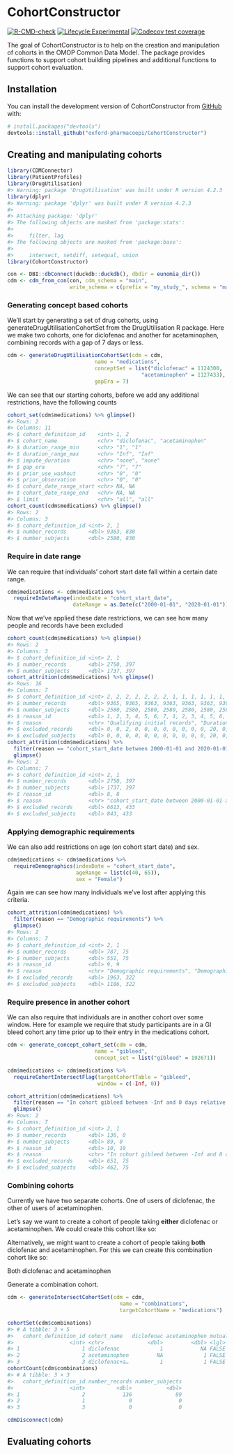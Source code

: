 
<!-- README.md is generated from README.Rmd. Please edit that file -->

# CohortConstructor

<!-- badges: start -->
[![R-CMD-check](https://github.com/OHDSI/CohortConstructor/workflows/R-CMD-check/badge.svg)](https://github.com/OHDSI/CohortConstructor/actions)
[![Lifecycle:Experimental](https://img.shields.io/badge/Lifecycle-Experimental-339999)](https://lifecycle.r-lib.org/articles/stages.html#experimental)
[![Codecov test coverage](https://codecov.io/gh/OHDSI/CohortConstructor/branch/main/graph/badge.svg)](https://app.codecov.io/gh/OHDSI/CohortConstructor?branch=main)
<!-- badges: end -->

The goal of CohortConstructor is to help on the creation and
manipulation of cohorts in the OMOP Common Data Model. The package
provides functions to support cohort building pipelines and additional
functions to support cohort evaluation.

## Installation

You can install the development version of CohortConstructor from
[GitHub](https://github.com/) with:

``` r
# install.packages("devtools")
devtools::install_github("oxford-pharmacoepi/CohortConstructor")
```

## Creating and manipulating cohorts

``` r
library(CDMConnector)
library(PatientProfiles)
library(DrugUtilisation)
#> Warning: package 'DrugUtilisation' was built under R version 4.2.3
library(dplyr)
#> Warning: package 'dplyr' was built under R version 4.2.3
#> 
#> Attaching package: 'dplyr'
#> The following objects are masked from 'package:stats':
#> 
#>     filter, lag
#> The following objects are masked from 'package:base':
#> 
#>     intersect, setdiff, setequal, union
library(CohortConstructor)

con <- DBI::dbConnect(duckdb::duckdb(), dbdir = eunomia_dir())
cdm <- cdm_from_con(con, cdm_schema = "main", 
                    write_schema = c(prefix = "my_study_", schema = "main"))
```

### Generating concept based cohorts

We’ll start by generating a set of drug cohorts, using
generateDrugUtilisationCohortSet from the DrugUtilisation R package.
Here we make two cohorts, one for diclofenac and another for
acetaminophen, combining records with a gap of 7 days or less.

``` r
cdm <- generateDrugUtilisationCohortSet(cdm = cdm,  
                            name = "medications",
                            conceptSet = list("diclofenac" = 1124300,
                                           "acetaminophen" = 1127433),
                            gapEra = 7)
```

We can see that our starting cohorts, before we add any additional
restrictions, have the following counts

``` r
cohort_set(cdm$medications) %>% glimpse()
#> Rows: 2
#> Columns: 11
#> $ cohort_definition_id    <int> 1, 2
#> $ cohort_name             <chr> "diclofenac", "acetaminophen"
#> $ duration_range_min      <chr> "1", "1"
#> $ duration_range_max      <chr> "Inf", "Inf"
#> $ impute_duration         <chr> "none", "none"
#> $ gap_era                 <chr> "7", "7"
#> $ prior_use_washout       <chr> "0", "0"
#> $ prior_observation       <chr> "0", "0"
#> $ cohort_date_range_start <chr> NA, NA
#> $ cohort_date_range_end   <chr> NA, NA
#> $ limit                   <chr> "all", "all"
cohort_count(cdm$medications) %>% glimpse()
#> Rows: 2
#> Columns: 3
#> $ cohort_definition_id <int> 2, 1
#> $ number_records       <dbl> 9363, 830
#> $ number_subjects      <dbl> 2580, 830
```

### Require in date range

We can require that individuals’ cohort start date fall within a certain
date range.

``` r
cdm$medications <- cdm$medications %>% 
  requireInDateRange(indexDate = "cohort_start_date",
                     dateRange = as.Date(c("2000-01-01", "2020-01-01")))
```

Now that we’ve applied these date restrictions, we can see how many
people and records have been excluded

``` r
cohort_count(cdm$medications) %>% glimpse()
#> Rows: 2
#> Columns: 3
#> $ cohort_definition_id <int> 2, 1
#> $ number_records       <dbl> 2750, 397
#> $ number_subjects      <dbl> 1737, 397
cohort_attrition(cdm$medications) %>% glimpse()
#> Rows: 16
#> Columns: 7
#> $ cohort_definition_id <int> 2, 2, 2, 2, 2, 2, 2, 1, 1, 1, 1, 1, 1, 1, 2, 1
#> $ number_records       <dbl> 9365, 9365, 9363, 9363, 9363, 9363, 9363, 850, 85…
#> $ number_subjects      <dbl> 2580, 2580, 2580, 2580, 2580, 2580, 2580, 850, 85…
#> $ reason_id            <dbl> 1, 2, 3, 4, 5, 6, 7, 1, 2, 3, 4, 5, 6, 7, 8, 8
#> $ reason               <chr> "Qualifying initial records", "Duration imputatio…
#> $ excluded_records     <dbl> 0, 0, 2, 0, 0, 0, 0, 0, 0, 0, 0, 20, 0, 0, 6613, …
#> $ excluded_subjects    <dbl> 0, 0, 0, 0, 0, 0, 0, 0, 0, 0, 0, 20, 0, 0, 843, 4…
cohort_attrition(cdm$medications) %>% 
  filter(reason == "cohort_start_date between 2000-01-01 and 2020-01-01") %>% 
  glimpse()
#> Rows: 2
#> Columns: 7
#> $ cohort_definition_id <int> 2, 1
#> $ number_records       <dbl> 2750, 397
#> $ number_subjects      <dbl> 1737, 397
#> $ reason_id            <dbl> 8, 8
#> $ reason               <chr> "cohort_start_date between 2000-01-01 and 2020-01…
#> $ excluded_records     <dbl> 6613, 433
#> $ excluded_subjects    <dbl> 843, 433
```

### Applying demographic requirements

We can also add restrictions on age (on cohort start date) and sex.

``` r
cdm$medications <- cdm$medications %>% 
  requireDemographics(indexDate = "cohort_start_date",
                      ageRange = list(c(40, 65)),
                      sex = "Female")
```

Again we can see how many individuals we’ve lost after applying this
criteria.

``` r
cohort_attrition(cdm$medications) %>% 
  filter(reason == "Demographic requirements") %>% 
  glimpse()
#> Rows: 2
#> Columns: 7
#> $ cohort_definition_id <int> 2, 1
#> $ number_records       <dbl> 787, 75
#> $ number_subjects      <dbl> 551, 75
#> $ reason_id            <dbl> 9, 9
#> $ reason               <chr> "Demographic requirements", "Demographic requirem…
#> $ excluded_records     <dbl> 1963, 322
#> $ excluded_subjects    <dbl> 1186, 322
```

### Require presence in another cohort

We can also require that individuals are in another cohort over some
window. Here for example we require that study participants are in a GI
bleed cohort any time prior up to their entry in the medications cohort.

``` r
cdm <- generate_concept_cohort_set(cdm = cdm, 
                            name = "gibleed",
                            concept_set = list("gibleed" = 192671))

cdm$medications <- cdm$medications %>% 
  requireCohortIntersectFlag(targetCohortTable = "gibleed",
                             window = c(-Inf, 0))
```

``` r
cohort_attrition(cdm$medications) %>% 
  filter(reason == "In cohort gibleed between -Inf and 0 days relative to cohort_start_date") %>% 
  glimpse()
#> Rows: 2
#> Columns: 7
#> $ cohort_definition_id <int> 2, 1
#> $ number_records       <dbl> 136, 0
#> $ number_subjects      <dbl> 89, 0
#> $ reason_id            <dbl> 10, 10
#> $ reason               <chr> "In cohort gibleed between -Inf and 0 days relati…
#> $ excluded_records     <dbl> 651, 75
#> $ excluded_subjects    <dbl> 462, 75
```

### Combining cohorts

Currently we have two separate cohorts. One of users of diclofenac, the
other of users of acetaminophen.

Let’s say we want to create a cohort of people taking **either**
diclofenac or acetaminophen. We could create this cohort like so:

Alternatively, we might want to create a cohort of people taking
**both** diclofenac and acetaminophen. For this we can create this
combination cohort like so:

Both diclofenac and acetaminophen

Generate a combination cohort.

``` r
cdm <- generateIntersectCohortSet(cdm = cdm, 
                                    name = "combinations", 
                                    targetCohortName = "medications")

cohortSet(cdm$combinations)
#> # A tibble: 3 × 5
#>   cohort_definition_id cohort_name   diclofenac acetaminophen mutually_exclusive
#>                  <int> <chr>              <dbl>         <dbl> <lgl>             
#> 1                    1 diclofenac             1            NA FALSE             
#> 2                    2 acetaminophen         NA             1 FALSE             
#> 3                    3 diclofenac+a…          1             1 FALSE
cohortCount(cdm$combinations)
#> # A tibble: 3 × 3
#>   cohort_definition_id number_records number_subjects
#>                  <int>          <dbl>           <dbl>
#> 1                    2            136              89
#> 2                    1              0               0
#> 3                    3              0               0
```

``` r
cdmDisconnect(cdm)
```

## Evaluating cohorts
